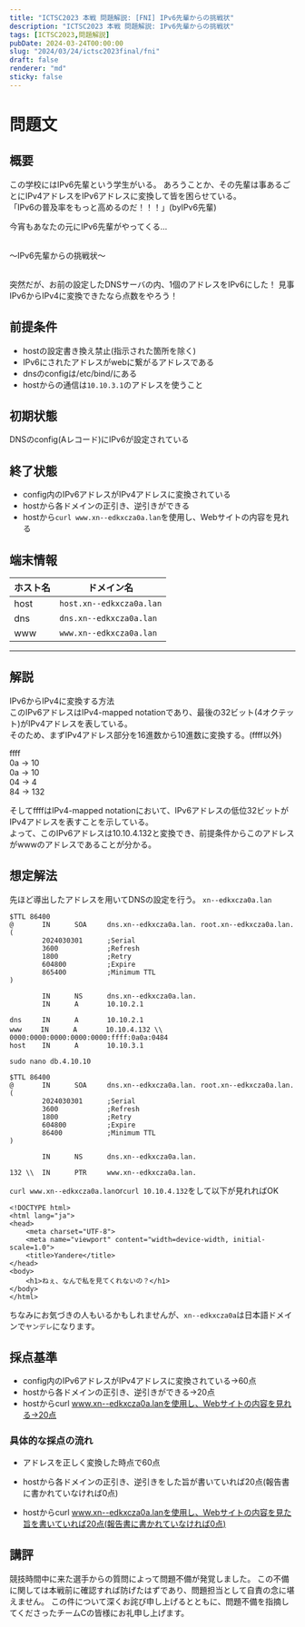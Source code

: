 ```yaml
---
title: "ICTSC2023 本戦 問題解説: [FNI] IPv6先輩からの挑戦状"
description: "ICTSC2023 本戦 問題解説: IPv6先輩からの挑戦状"
tags: [ICTSC2023,問題解説]
pubDate: 2024-03-24T00:00:00
slug: "2024/03/24/ictsc2023final/fni"
draft: false
renderer: "md"
sticky: false
---
```


# 問題文

## 概要

この学校にはIPv6先輩という学生がいる。
あろうことか、その先輩は事あるごとにIPv4アドレスをIPv6アドレスに変換して皆を困らせている。<br>
「IPv6の普及率をもっと高めるのだ！！！」(byIPv6先輩)<br>

今宵もあなたの元にIPv6先輩がやってくる…<br><br>

〜IPv6先輩からの挑戦状〜<br><br>

突然だが、お前の設定したDNSサーバの内、1個のアドレスをIPv6にした！
見事IPv6からIPv4に変換できたなら点数をやろう！<br>


## 前提条件

- hostの設定書き換え禁止(指示された箇所を除く)
- IPv6にされたアドレスがwebに繋がるアドレスである<br>
- dnsのconfigは/etc/bind/にある<br>
- hostからの通信は`10.10.3.1`のアドレスを使うこと

## 初期状態

DNSのconfig(Aレコード)にIPv6が設定されている

## 終了状態

- config内のIPv6アドレスがIPv4アドレスに変換されている
- hostから各ドメインの正引き、逆引きができる
- hostから`curl www.xn--edkxcza0a.lan`を使用し、Webサイトの内容を見れる

## 端末情報

| ホスト名 | ドメイン名 |
| --------- | ----------- |
|  host  |  `host.xn--edkxcza0a.lan`   |
|  dns  |  `dns.xn--edkxcza0a.lan`  |
|  www  |  `www.xn--edkxcza0a.lan`  |

---

## 解説

IPv6からIPv4に変換する方法<br>
このIPv6アドレスはIPv4-mapped notationであり、最後の32ビット(4オクテット)がIPv4アドレスを表している。<br>
そのため、まずIPv4アドレス部分を16進数から10進数に変換する。(ffff以外)<br>

   ffff<br>
   0a -> 10<br>
   0a -> 10<br>
   04 -> 4<br>
   84 -> 132<br>

そしてffffはIPv4-mapped notationにおいて、IPv6アドレスの低位32ビットがIPv4アドレスを表すことを示している。<br>
よって、このIPv6アドレスは10.10.4.132と変換でき、前提条件からこのアドレスがwwwのアドレスであることが分かる。<br>

## 想定解法
先ほど導出したアドレスを用いてDNSの設定を行う。
`xn--edkxcza0a.lan`
```
$TTL 86400
@       IN      SOA     dns.xn--edkxcza0a.lan. root.xn--edkxcza0a.lan. (
        2024030301      ;Serial
        3600            ;Refresh
        1800            ;Retry
        604800          ;Expire
        865400          ;Minimum TTL
)

        IN      NS      dns.xn--edkxcza0a.lan.
        IN      A       10.10.2.1

dns     IN      A       10.10.2.1
www   　IN      A       10.10.4.132 \\ 0000:0000:0000:0000:0000:ffff:0a0a:0484
host    IN      A       10.10.3.1

```
`sudo nano db.4.10.10`
```
$TTL 86400
@       IN      SOA     dns.xn--edkxcza0a.lan. root.xn--edkxcza0a.lan. (
        2024030301      ;Serial
        3600            ;Refresh
        1800            ;Retry
        604800          ;Expire
        86400           ;Minimum TTL
)

        IN      NS      dns.xn--edkxcza0a.lan.

132 \\  IN      PTR     www.xn--edkxcza0a.lan.

```

`curl www.xn--edkxcza0a.lan`or`curl 10.10.4.132`をして以下が見れればOK
```
<!DOCTYPE html>
<html lang="ja">
<head>
    <meta charset="UTF-8">
    <meta name="viewport" content="width=device-width, initial-scale=1.0">
    <title>Yandere</title>
</head>
<body>
    <h1>ねぇ、なんで私を見てくれないの？</h1>
</body>
</html>
```
ちなみにお気づきの人もいるかもしれませんが、`xn--edkxcza0a`は日本語ドメインで```ヤンデレ```になります。

## 採点基準

- config内のIPv6アドレスがIPv4アドレスに変換されている→60点
- hostから各ドメインの正引き、逆引きができる→20点
- hostからcurl www.xn--edkxcza0a.lanを使用し、Webサイトの内容を見れる→20点

### 具体的な採点の流れ

- アドレスを正しく変換した時点で60点

- hostから各ドメインの正引き、逆引きをした旨が書いていれば20点(報告書に書かれていなければ0点)

- hostからcurl www.xn--edkxcza0a.lanを使用し、Webサイトの内容を見た旨を書いていれば20点(報告書に書かれていなければ0点)

## 講評

競技時間中に来た選手からの質問によって問題不備が発覚しました。
この不備に関しては本戦前に確認すれば防げたはずであり、問題担当として自責の念に堪えません。
この件について深くお詫び申し上げるとともに、問題不備を指摘してくださったチームCの皆様にお礼申し上げます。
